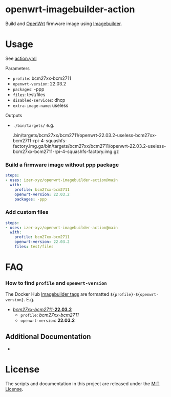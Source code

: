 # openwrt-imagebuilder-action

Build and [OpenWrt](https://openwrt.org) firmware image using [Imagebuilder](https://openwrt.org/docs/guide-user/additional-software/imagebuilder).

# Usage

See [action.yml](action.yml)

Parameters

 * `profile`: bcm27xx-bcm2711
 * `openwrt-version`: 22.03.2
 * `packages`: -ppp 
 * `files`: test/files
 * `disabled-services`: dhcp
 * `extra-image-name`: useless

Outputs

 * `./bin/targets/` e.g.
   
   .bin/targets/bcm27xx/bcm2711/openwrt-22.03.2-useless-bcm27xx-bcm2711-rpi-4-squashfs-factory.img.gz/bin/targets/bcm27xx/bcm2711/openwrt-22.03.2-useless-bcm27xx-bcm2711-rpi-4-squashfs-factory.img.gz

### Build a firmware image without ppp package

```yaml
steps:
- uses: izer-xyz/openwrt-imagebuilder-action@main
  with:
    profile: bcm27xx-bcm2711
    openwrt-version: 22.03.2
    packages: -ppp 
```

### Add custom files

```yaml
steps:
- uses: izer-xyz/openwrt-imagebuilder-action@main
  with:
    profile: bcm27xx-bcm2711
    openwrt-version: 22.03.2
    files: test/files
```

# FAQ

### How to find `profile` and `openwrt-version`

The Docker Hub [Imagebuilder tags](https://hub.docker.com/r/openwrtorg/imagebuilder/tags) are formatted `${profile}-${openwrt-version}`. E.g.

  * [*bcm27xx-bcm2711*-**22.03.2**](https://hub.docker.com/layers/openwrtorg/imagebuilder/bcm27xx-bcm2711-22.03.2/)
    * `profile`: *bcm27xx-bcm2711*
    * `openwrt-version`: **22.03.2**

## Additional Documentation

 * 

# License

The scripts and documentation in this project are released under the [MIT License](LICENSE).
